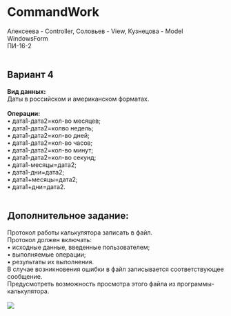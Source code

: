 # CommandWork
Алексеева - Controller, Соловьев - View, Кузнецова - Model<br>
WindowsForm<br>
ПИ-16-2<br><br>

<h2>Вариант 4</h2>
<b>Вид данных: </b><br>
Даты в российском  и американском форматах.<br><br>
<b>Операции:</b><br>
•	дата1-дата2=кол-во месяцев;<br>
•	дата1-дата2=колво недель;<br>
•	дата1-дата2=кол-во дней;<br>
•	дата1-дата2=кол-во часов;<br>
•	дата1-дата2=кол-во минут;<br>
•	дата1-дата2=кол-во секунд;<br>
•	дата1-месяцы=дата2;<br>
•	дата1-дни=дата2;<br>
•	дата1+месяцы=дата2;<br>
•	дата1+дни=дата2.<br><br>

<h2>Дополнительное задание: </h2>
Протокол работы калькулятора записать в файл. <br>
Протокол должен включать:<br>
•	исходные данные, введенные пользователем;<br>
•	выполняемые операции;<br>
•	результаты их выполнения. <br>
В случае возникновения ошибки в файл записывается соответствующее сообщение. <br>
Предусмотреть возможность просмотра этого файла из программы-калькулятора.<br><br>

<img src='https://s.tcdn.co/2e2/4ca/2e24caad-80c3-3806-bdb6-04c1f296729e/3.png'>
